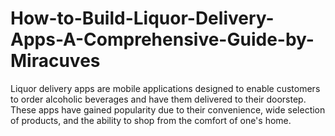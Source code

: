 # How-to-Build-Liquor-Delivery-Apps-A-Comprehensive-Guide-by-Miracuves
Liquor delivery apps are mobile applications designed to enable customers to order alcoholic beverages and have them delivered to their doorstep. These apps have gained popularity due to their convenience, wide selection of products, and the ability to shop from the comfort of one's home.
